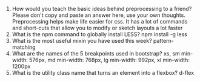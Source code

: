 1. How would you teach the basic ideas behind preprocessing to a friend?  Please don't copy and paste an answer here, use your own thoughts.
Preprocessing helps make life easier for css. It has a lot of commands and short-cuts that allow you to modify or sketch layouts a lot faster
2. What is the npm command to globally install LESS?
npm install -g less
3. What is the most useful mixin you have used this week?
pattern-matching
4. What are the names of the 5 breakpoints used in bootstrap?
xs, sm min-width: 576px, md min-width: 768px, lg min-width: 992px, xl min-width: 1200px
5. What is the utility class name that turns an element into a flexbox?
d-flex